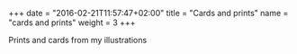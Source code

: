 +++
date = "2016-02-21T11:57:47+02:00"
title = "Cards and prints"
name = "cards and prints"
weight = 3
+++

Prints and cards from my illustrations
